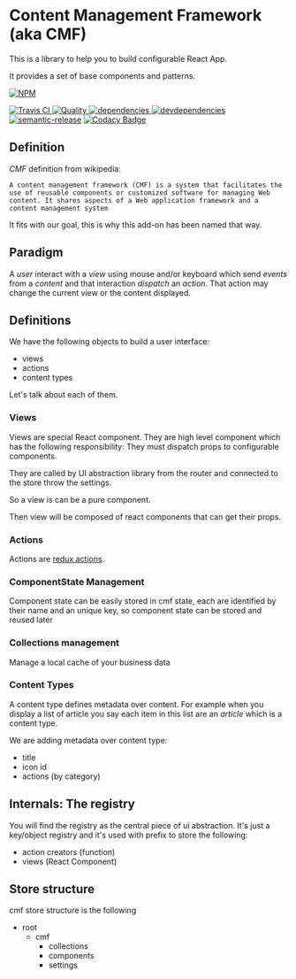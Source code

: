 # Content Management Framework (aka CMF)

This is a library to help you to build configurable React App.

It provides a set of base components and patterns.

[![NPM][npm-icon] ][npm-url]

[![Travis CI][travis-ci-image] ][travis-ci-url]
[![Quality][quality-badge] ][quality-url]
[![dependencies][dependencies-image] ][dependencies-url]
[![devdependencies][devdependencies-image] ][devdependencies-url]
[![semantic-release](https://img.shields.io/badge/%20%20%F0%9F%93%A6%F0%9F%9A%80-semantic--release-e10079.svg)](https://github.com/semantic-release/semantic-release)
[![Codacy Badge](https://api.codacy.com/project/badge/Grade/f1e353b0f69c4cf99a4cb3f68b70ea7d)](https://www.codacy.com/app/Talend/react-cmf)

[npm-icon]: https://nodei.co/npm/react-cmf.png?downloads=true
[npm-url]: https://npmjs.org/package/react-cmf
[travis-ci-image]: https://travis-ci.org/Talend/react-cmf.svg?branch=master
[travis-ci-url]: https://travis-ci.org/Talend/react-cmf

[dependencies-image]: https://david-dm.org/Talend/react-cmf.png
[dependencies-url]: https://david-dm.org/Talend/react-cmf
[devdependencies-image]: https://david-dm.org/Talend/react-cmf/dev-status.png
[devdependencies-url]: https://david-dm.org/Talend/react-cmf#info=devDependencies

[quality-badge]: http://npm.packagequality.com/shield/react-cmf.svg
[quality-url]: http://packagequality.com/#?package=react-cmf


## Definition

*CMF* definition from wikipedia:

```
A content management framework (CMF) is a system that facilitates the use of reusable components or customized software for managing Web content. It shares aspects of a Web application framework and a content management system
```

It fits with our goal, this is why this add-on has been named that way.

## Paradigm

A *user* interact with a *view* using mouse and/or keyboard which send *events* from a *content* and that interaction *dispatch* an *action*.
That action may change the current view or the content displayed.

## Definitions

We have the following objects to build a user interface:

* views
* actions
* content types

Let's talk about each of them.

### Views

Views are special React component. They are high level component which has the following responsibility:
They must dispatch props to configurable components.

They are called by UI abstraction library from the router and connected to the store throw the settings.

So a view is can be a pure component.

Then view will be composed of react components that can get their props.

### Actions

Actions are [redux actions](http://redux.js.org/docs/basics/Actions.html).

### ComponentState Management
Component state can be easily stored in cmf state, each are identified by their name and an unique key,
so component state can be stored and reused later

### Collections management
Manage a local cache of your business data

### Content Types

A content type defines metadata over content. For example when you display a list of article you say each item in this list are an *article* which is a content type.

We are adding metadata over content type:

* title
* icon id
* actions (by category)

## Internals: The registry

You will find the registry as the central piece of ui abstraction.
It's just a key/object registry and it's used with prefix to store the following:

* action creators (function)
* views (React Component)

## Store structure
cmf store structure is the following
* root
  * cmf
    * collections
    * components
    * settings
